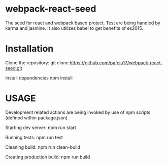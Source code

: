 # webpack-react-seed
The seed for react and webpack based project.
Test are being handled by karma and jasmine. It also utilizes babel to get benefits of es2015.

# Installation

Clone the repository:
git clone https://github.com/pafciu17/webpack-react-seed.git

Install dependencies
npm install

# USAGE

Development related actions are being invoked by use of npm scripts (defined within package.json)

Starting dev server:
npm run start

Running tests:
npm run test

Cleaning build:
npm run clean-build

Creating production build:
npm run build
